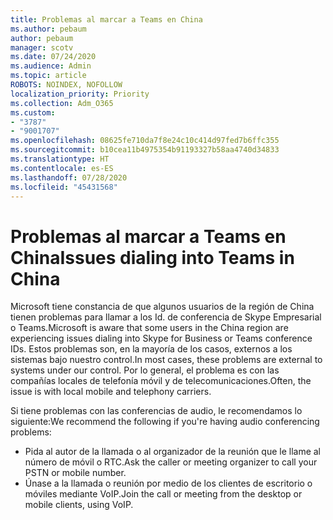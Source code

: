 ```yaml
---
title: Problemas al marcar a Teams en China
ms.author: pebaum
author: pebaum
manager: scotv
ms.date: 07/24/2020
ms.audience: Admin
ms.topic: article
ROBOTS: NOINDEX, NOFOLLOW
localization_priority: Priority
ms.collection: Adm_O365
ms.custom:
- "3787"
- "9001707"
ms.openlocfilehash: 08625fe710da7f8e24c10c414d97fed7b6ffc355
ms.sourcegitcommit: b10cea11b4975354b91193327b58aa4740d34833
ms.translationtype: HT
ms.contentlocale: es-ES
ms.lasthandoff: 07/28/2020
ms.locfileid: "45431568"
---
```

# <a name="issues-dialing-into-teams-in-china"></a><span data-ttu-id="954e5-102">Problemas al marcar a Teams en China</span><span class="sxs-lookup"><span data-stu-id="954e5-102">Issues dialing into Teams in China</span></span>

<span data-ttu-id="954e5-103">Microsoft tiene constancia de que algunos usuarios de la región de China tienen problemas para llamar a los Id. de conferencia de Skype Empresarial o Teams.</span><span class="sxs-lookup"><span data-stu-id="954e5-103">Microsoft is aware that some users in the China region are experiencing issues dialing into Skype for Business or Teams conference IDs.</span></span> <span data-ttu-id="954e5-104">Estos problemas son, en la mayoría de los casos, externos a los sistemas bajo nuestro control.</span><span class="sxs-lookup"><span data-stu-id="954e5-104">In most cases, these problems are external to systems under our control.</span></span> <span data-ttu-id="954e5-105">Por lo general, el problema es con las compañías locales de telefonía móvil y de telecomunicaciones.</span><span class="sxs-lookup"><span data-stu-id="954e5-105">Often, the issue is with local mobile and telephony carriers.</span></span>

<span data-ttu-id="954e5-106">Si tiene problemas con las conferencias de audio, le recomendamos lo siguiente:</span><span class="sxs-lookup"><span data-stu-id="954e5-106">We recommend the following if you're having audio conferencing problems:</span></span>

-   <span data-ttu-id="954e5-107">Pida al autor de la llamada o al organizador de la reunión que le llame al número de móvil o RTC.</span><span class="sxs-lookup"><span data-stu-id="954e5-107">Ask the caller or meeting organizer to call your PSTN or mobile number.</span></span>
-   <span data-ttu-id="954e5-108">Únase a la llamada o reunión por medio de los clientes de escritorio o móviles mediante VoIP.</span><span class="sxs-lookup"><span data-stu-id="954e5-108">Join the call or meeting from the desktop or mobile clients, using VoIP.</span></span>